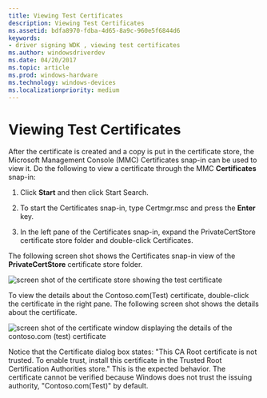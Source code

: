 ```yaml
---
title: Viewing Test Certificates
description: Viewing Test Certificates
ms.assetid: bdfa8970-fdba-4d65-8a9c-960e5f6844d6
keywords:
- driver signing WDK , viewing test certificates
ms.author: windowsdriverdev
ms.date: 04/20/2017
ms.topic: article
ms.prod: windows-hardware
ms.technology: windows-devices
ms.localizationpriority: medium
---
```


# Viewing Test Certificates


After the certificate is created and a copy is put in the certificate store, the Microsoft Management Console (MMC) Certificates snap-in can be used to view it. Do the following to view a certificate through the MMC **Certificates** snap-in:

1.  Click **Start** and then click Start Search.

2.  To start the Certificates snap-in, type Certmgr.msc and press the **Enter** key.

3.  In the left pane of the Certificates snap-in, expand the PrivateCertStore certificate store folder and double-click Certificates.

The following screen shot shows the Certificates snap-in view of the **PrivateCertStore** certificate store folder.

![screen shot of the certificate store showing the test certificate ](images/certstore.png)

To view the details about the Contoso.com(Test) certificate, double-click the certificate in the right pane. The following screen shot shows the details about the certificate.

![screen shot of the certificate window displaying the details of the contoso.com (test) certificate](images/certinfo.png)

Notice that the Certificate dialog box states: "This CA Root certificate is not trusted. To enable trust, install this certificate in the Trusted Root Certification Authorities store." This is the expected behavior. The certificate cannot be verified because Windows does not trust the issuing authority, "Contoso.com(Test)" by default.

 

 





